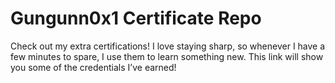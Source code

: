 # Gungunn0x1 Certificate Repo
Check out my extra certifications! I love staying sharp, so whenever I have a few minutes to spare, I use them to learn something new. This link will show you some of the credentials I’ve earned!
